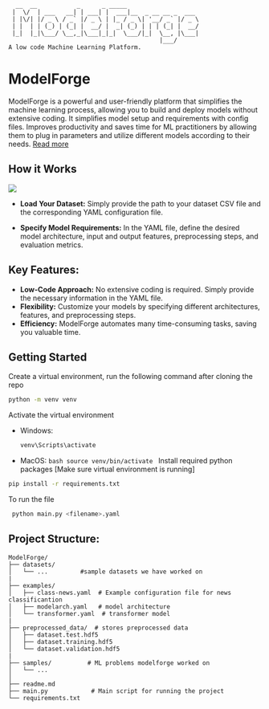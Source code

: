 ```
  __  __           _      _ _____
 |  \/  | ___   __| | ___| |  ___|__  _ __ __ _  ___
 | |\/| |/ _ \ / _` |/ _ \ | |_ / _ \| '__/ _` |/ _ \
 | |  | | (_) | (_| |  __/ |  _| (_) | | | (_| |  __/
 |_|  |_|\___/ \__,_|\___|_|_|  \___/|_|  \__, |\___|
                                          |___/
A low code Machine Learning Platform.
```

# ModelForge

ModelForge is a powerful and user-friendly platform that simplifies the machine learning process, allowing you to build and deploy models without extensive coding. It simplifies model setup and requirements with config files. Improves productivity and saves time for ML practitioners by allowing them to plug in parameters and utilize different models according to their needs. [Read more](https://homebrew.hsp-ec.xyz/posts/tilde-3.0-modelforge/)

## How it Works

<img src="https://raw.githubusercontent.com/yashmithaa/ModelForge/refs/heads/main/assets/flowchart.png">

- **Load Your Dataset:** Simply provide the path to your dataset CSV file and the corresponding YAML configuration file.

- **Specify Model Requirements:** In the YAML file, define the desired model architecture, input and output features, preprocessing steps, and evaluation metrics.

## Key Features:

- **Low-Code Approach:** No extensive coding is required. Simply provide the necessary information in the YAML file.
- **Flexibility:** Customize your models by specifying different architectures, features, and preprocessing steps.
- **Efficiency:** ModelForge automates many time-consuming tasks, saving you valuable time.

## Getting Started

Create a virtual environment, run the following command after cloning the repo

```bash
python -m venv venv
```

Activate the virtual environment

- Windows:
  ```bash
  venv\Scripts\activate
  ```
- MacOS:
  `bash
    source venv/bin/activate
    `
  Install required python packages [Make sure virtual environment is running]

```bash
pip install -r requirements.txt
```

To run the file

```bash
 python main.py <filename>.yaml
```

## Project Structure:

```
ModelForge/
├── datasets/
│   └── ...         #sample datasets we have worked on
|
├── examples/
│   ├── class-news.yaml  # Example configuration file for news classificantion
│   ├── modelarch.yaml   # model architecture
│   └── transformer.yaml  # transformer model
|
├── preprocessed_data/  # stores preprocessed data
│   ├── dataset.test.hdf5
│   ├── dataset.training.hdf5
│   └── dataset.validation.hdf5
|
├── samples/          # ML problems modelforge worked on
│   └── ...
│
├── readme.md
├── main.py            # Main script for running the project
└── requirements.txt
```
